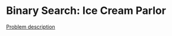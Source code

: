 # Binary Search: Ice Cream Parlor

[Problem description](https://www.hackerrank.com/challenges/ctci-ice-cream-parlor)
